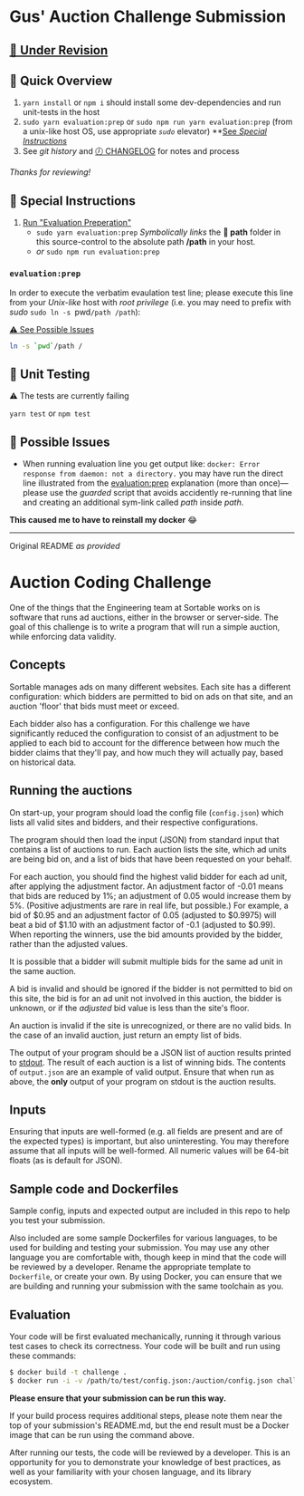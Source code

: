 # Gus' Auction Challenge Submission

## [🚧 Under Revision](#-unit-testing)

## 👟 Quick Overview

1. `yarn install` or `npm i` should install some dev-dependencies and run unit-tests in the host
2. `sudo yarn evaluation:prep` or `sudo npm run yarn evaluation:prep` (from a unix-like host OS, use appropriate _`sudo`_ elevator) **[See _Special Instructions_](#-special-instructions)
3. See _git history_ and [🕖 CHANGELOG](./CHANGELOG.md) for notes and process

_Thanks for reviewing!_
   
## 🎯 Special Instructions

1. [Run "Evaluation Preperation"](#evaluationprep)
   - `sudo yarn evaluation:prep` _Symbolically links_ the **📁 path** folder in this source-control to the absolute path **/path** in your host.
   - _or_ `sudo npm run evaluation:prep` 

### `evaluation:prep`

In order to execute the verbatim evaulation test line; please execute this line from your *Unix-like* host with _root privilege_ (i.e. you may need to prefix with _sudo_ `sudo ln -s `pwd`/path /path`):

[⚠ See Possible Issues](#-possible-issues)

```bash
ln -s `pwd`/path /
```

## 🧪 Unit Testing

⚠ The tests are currently failing

`yarn test` or `npm test`

## 🧱 Possible Issues

- When running evaluation line you get output like: `docker: Error response from daemon: not a directory.` you may have run the direct line illustrated from the [evaluation:prep](#evaluationprep) explanation (more than once)&mdash;please use the _guarded_ script that avoids accidently re-running that line and creating an additional sym-link called _path_ inside _path_.

**This caused me to have to reinstall my docker** 😂
  
---

Original README _as provided_

# Auction Coding Challenge

One of the things that the Engineering team at Sortable works on is software that
runs ad auctions, either in the browser or server-side. The goal of this challenge
is to write a program that will run a simple auction, while enforcing data validity.

## Concepts

Sortable manages ads on many different websites. Each site has a different
configuration: which bidders are permitted to bid on ads on that site, and an
auction 'floor' that bids must meet or exceed.

Each bidder also has a configuration. For this challenge we have significantly
reduced the configuration to consist of an adjustment to be applied to each bid
to account for the difference between how much the bidder claims that they'll
pay, and how much they will actually pay, based on historical data.

## Running the auctions

On start-up, your program should load the config file (`config.json`) which lists
all valid sites and bidders, and their respective configurations.

The program should then load the input (JSON) from standard input that contains
a list of auctions to run. Each auction lists the site, which ad units are being
bid on, and a list of bids that have been requested on your behalf.

For each auction, you should find the highest valid bidder for each ad unit, after
applying the adjustment factor. An adjustment factor of -0.01 means that bids are
reduced by 1%; an adjustment of 0.05 would increase them by 5%. (Positive
adjustments are rare in real life, but possible.)
For example, a bid of $0.95 and an adjustment
factor of 0.05 (adjusted to $0.9975) will beat a bid of $1.10 with an adjustment
factor of -0.1 (adjusted to $0.99). When reporting the winners, use the bid
amounts provided by the bidder, rather than the adjusted values.

It is possible that a bidder will submit multiple bids for the same ad unit in
the same auction.

A bid is invalid and should be ignored if the bidder is not permitted to bid on
this site, the bid is for an ad unit not involved in this auction, the bidder
is unknown, or if the *adjusted* bid value is less than the site's floor.

An auction is invalid if the site is unrecognized, or there are no valid bids.
In the case of an invalid auction, just return an empty list of bids.

The output of your program should be a JSON list of auction results printed to [stdout][stdout].
The result of each auction is a list of winning bids. The contents of `output.json`
are an example of valid output. Ensure that when run as above, the **only** output
of your program on stdout is the auction results.

## Inputs

Ensuring that inputs are well-formed (e.g. all fields are present and are of the
expected types) is important, but also uninteresting. You may therefore assume
that all inputs will be well-formed. All numeric values will be 64-bit floats (as
is default for JSON).

## Sample code and Dockerfiles

Sample config, inputs and expected output are included in this repo to help you
test your submission.

Also included are some sample Dockerfiles for various languages, to be used for
building and testing your submission. You may use any other language you are
comfortable with, though keep in mind that the code will be reviewed by a developer.
Rename the appropriate template to `Dockerfile`, or create your own.
By using Docker, you can ensure that we are building and running your
submission with the same toolchain as you.

## Evaluation

Your code will be first evaluated mechanically, running it through various test cases
to check its correctness. Your code will be built and run using these commands:

```bash
$ docker build -t challenge .
$ docker run -i -v /path/to/test/config.json:/auction/config.json challenge < /path/to/test/input.json
```

**Please ensure that your submission can be run this way.**

If your build process requires additional steps, please note them near the top of
your submission's README.md, but the end result must be a Docker image that can be
run using the command above.

After running our tests, the code will be reviewed by a developer. This is an opportunity
for you to demonstrate your knowledge of best practices, as well as your familiarity
with your chosen language, and its library ecosystem.

[stdout]: https://en.wikipedia.org/wiki/Standard_streams#Standard_output_(stdout)
